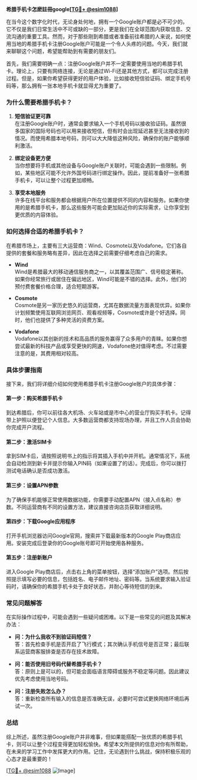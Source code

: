 **希腊手机卡怎麽註冊google[[TG💪+ @esim1088](https://t.me/s/esim1088)]**

在当今这个数字化时代，无论身处何地，拥有一个Google账户都是必不可少的。它不仅是我们日常生活中不可或缺的一部分，更是我们在全球范围内获取信息、交流沟通的重要工具。然而，对于那些刚到希腊或者准备前往希腊的人来说，如何使用当地的希腊手机卡注册Google账户可能是一个令人头疼的问题。今天，我们就来聊聊这个问题，希望能帮助到有需要的朋友们。

首先，我们需要明确一点：注册Google账户并不一定需要使用当地的希腊手机卡。理论上，只要有网络连接，无论是通过Wi-Fi还是其他方式，都可以完成注册过程。但是，如果你希望获得更好的用户体验，比如接收短信验证码、绑定手机号码等，那么拥有一张本地手机卡就显得尤为重要了。

### **为什么需要希腊手机卡？**

1. **短信验证更可靠**  
   在注册Google账户时，通常会要求输入一个手机号码以接收验证码。虽然很多国家的国际号码也可以用来接收短信，但有时会出现延迟甚至无法接收到的情况。而使用希腊本地号码，则可以大大降低这种风险，确保你的账户能够顺利激活。

2. **绑定设备更方便**  
   当你想要将手机或其他设备与Google账户关联时，可能会遇到一些限制。例如，某些地区可能不允许外国号码进行绑定操作。因此，提前准备好一张希腊手机卡，可以让整个过程更加顺畅。

3. **享受本地服务**  
   许多在线平台和服务都会根据用户所在位置提供不同的内容和服务。如果你使用的是希腊手机卡，那么这些服务可能会更加贴近你的实际需求，让你享受到更优质的内容体验。

### **如何选择合适的希腊手机卡？**

在希腊市场上，主要有三大运营商：Wind、Cosmote以及Vodafone。它们各自提供的套餐和服务略有差异，因此在选择之前需要仔细考虑自己的需求。

- **Wind**  
  Wind是希腊最大的移动通信服务商之一，以其覆盖范围广、信号稳定著称。如果你经常旅行或居住在偏远地区，Wind可能是不错的选择。此外，他们的预付费套餐价格合理，适合短期游客。

- **Cosmote**  
  Cosmote是另一家历史悠久的运营商，尤其在数据流量方面表现优异。如果你计划频繁使用互联网浏览网页、观看视频等，Cosmote或许是个好选择。同时，他们也提供了多种灵活的资费方案。

- **Vodafone**  
  Vodafone以其创新的技术和高品质的服务赢得了众多用户的青睐。如果你想尝试最新的科技产品或享受更快的网速，Vodafone绝对值得考虑。不过需要注意的是，其费用相对较高。

### **具体步骤指南**

接下来，我们将详细介绍如何使用希腊手机卡注册Google账户的具体步骤：

#### **第一步：购买希腊手机卡**
到达希腊后，你可以前往各大机场、火车站或是市中心的营业厅购买手机卡。记得带上护照以便登记个人信息。大多数运营商都支持现场办理，并且工作人员会协助你完成开户流程。

#### **第二步：激活SIM卡**
拿到SIM卡后，请按照说明书上的指示将其插入手机中并开机。通常情况下，系统会自动检测到新卡并提示你输入PIN码（如果设置了的话）。完成后，你可以拨打测试电话确认是否成功激活。

#### **第三步：设置APN参数**
为了确保手机能够正常使用数据功能，你需要手动配置APN（接入点名称）参数。不同运营商有不同的设置方法，建议直接咨询店员获取详细说明。

#### **第四步：下载Google应用程序**
打开手机浏览器访问Google官网，搜索并下载最新版本的Google Play商店应用。安装完成后登录你的Google账号即可开始使用各种服务。

#### **第五步：注册新账户**
进入Google Play商店后，点击右上角的菜单按钮，选择“添加账户”选项。然后按照提示填写必要的信息，包括姓名、电子邮件地址、密码等。当系统要求输入验证码时，请确保你的希腊手机卡处于良好状态，并耐心等待短信的到来。

### **常见问题解答**

在实际操作过程中，可能会遇到一些疑问或困难。以下是一些常见的问题及其解决办法：

- **问：为什么我收不到验证码短信？**  
  答：首先检查手机是否开启了飞行模式；其次确认手机信号是否正常；最后联系运营商客服排查是否存在技术故障。

- **问：能否使用旧号码代替希腊手机卡？**  
  答：原则上是可以的，但可能会面临语言障碍或服务不稳定等问题。因此建议优先考虑使用当地号码。

- **问：注册失败怎么办？**  
  答：重新检查所有输入的信息是否准确无误，必要时可尝试更换网络环境后再试一次。

### **总结**

综上所述，虽然注册Google账户并非难事，但如果能搭配一张优质的希腊手机卡，则可以让整个过程变得更加轻松愉快。希望本文所提供的信息对你有所帮助，在未来的学习工作中发挥更大的作用。记住，无论遇到什么挑战，保持积极乐观的心态才是最重要的！

[[TG💪+ @esim1088](https://t.me/s/esim1088) ![Image](https://i.postimg.cc/4NQfJmqS/Snipaste-2025-05-13-00-14-12.png)]